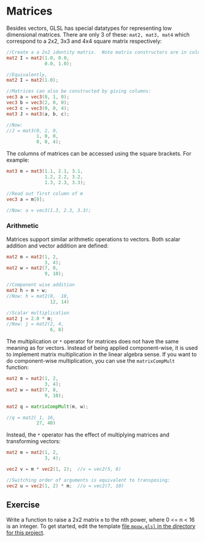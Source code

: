 # Matrices

Besides vectors, GLSL has special datatypes for representing low dimensional matrices. There are only 3 of these:  `mat2, mat3, mat4` which correspond to a 2x2, 3x3 and 4x4 square matrix respectively:

```glsl
//Create a a 2x2 identity matrix.  Note matrix constructors are in column major order.
mat2 I = mat2(1.0, 0.0,
              0.0, 1.0);

//Equivalently,
mat2 I = mat2(1.0);

//Matrices can also be constructed by giving columns:
vec3 a = vec3(0, 1, 0);
vec3 b = vec3(2, 0, 0);
vec3 c = vec3(0, 0, 4);
mat3 J = mat3(a, b, c);

//Now:
//J = mat3(0, 2, 0,
           1, 0, 0,
           0, 0, 4);
```

The columns of matrices can be accessed using the square brackets.  For example:

```glsl
mat3 m = mat3(1.1, 2.1, 3.1,
              1.2, 2.2, 3.2,
              1.3, 2.3, 3.3);

//Read out first column of m
vec3 a = m[0];

//Now: a = vec3(1.3, 2.3, 3.3);
```

### Arithmetic

Matrices support similar arithmetic operations to vectors.  Both scalar addition and vector addition are defined:

```glsl
mat2 m = mat2(1, 2,
              3, 4);
mat2 w = mat2(7, 8,
              9, 10);

//Component wise addition
mat2 h = m + w;
//Now: h = mat2(8,  10,
                12, 14)

//Scalar multiplication
mat2 j = 2.0 * m;
//Now: j = mat2(2, 4,
                6, 8)
```

The multiplication or `*` operator for matrices does not have the same meaning as for vectors.  Instead of being applied component-wise, it is used to implement matrix multiplication in the linear algebra sense. If you want to do component-wise multiplication, you can use the `matrixCompMult` function:

```glsl
mat2 m = mat2(1, 2,
              3, 4);
mat2 w = mat2(7, 8,
              9, 10);

mat2 q = matrixCompMult(m, w);

//q = mat2( 1, 16,
           27, 40)
```

Instead, the `*` operator has the effect of multiplying matrices and transforming vectors:

```glsl
mat2 m = mat2(1, 2,
              3, 4);

vec2 v = m * vec2(1, 2);  //v = vec2(5, 8)

//Switching order of arguments is equivalent to transposing:
vec2 u = vec2(1, 2) * m;  //u = vec2(7, 10)
```

## Exercise

Write a function to raise a 2x2 matrix `m` to the nth power, where 0 <= n < 16 is an integer. To get started, edit the template <a href="/open/matrices" target="_blank">file `mpow.glsl` in the directory for this project</a>.